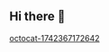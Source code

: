 ## Hi there 👋

[octocat-1742367172642](https://github.com/user-attachments/assets/247b6fb7-9ec0-4970-a02b-3b5ac4e0dfc2)
